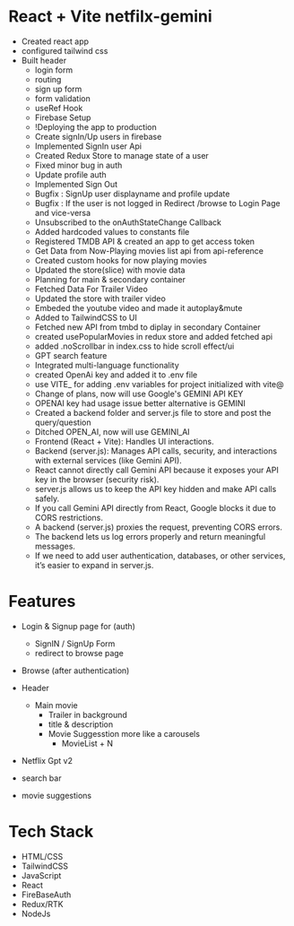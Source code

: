 # React + Vite netfilx-gemini

- Created react app
- configured tailwind css
- Built header
  - login form
  - routing
  - sign up form
  - form validation
  - useRef Hook
  - Firebase Setup
  - !Deploying the app to production
  - Create signIn/Up users in firebase
  - Implemented SignIn user Api
  - Created Redux Store to manage state of a user
  - Fixed minor bug in auth
  - Update profile auth
  - Implemented Sign Out
  - Bugfix : SignUp user displayname and profile update
  - Bugfix : If the user is not logged in  Redirect /browse to Login Page and vice-versa
  - Unsubscribed to the onAuthStateChange Callback
  - Added hardcoded values to constants file
  - Registered TMDB API & created an app to get access token 
  - Get Data from Now-Playing movies list api from api-reference
  - Created custom hooks for now playing movies
  - Updated the store(slice) with movie data
  - Planning for main & secondary container
  - Fetched Data For Trailer Video
  - Updated the store with trailer video
  - Embeded the youtube video and made it autoplay&mute
  - Added to TailwindCSS to UI
  - Fetched new API from tmbd to diplay in secondary Container
  - created usePopularMovies in redux store and added fetched api
  - added .noScrollbar in index.css to hide scroll effect/ui 
  - GPT search feature
  - Integrated multi-language functionality
  - created OpenAi key and added it to .env file
  - use VITE_ for adding .env variables for project initialized with vite@
  - Change of plans, now will use Google's GEMINI API KEY 
  - OPENAI key had usage issue better alternative is GEMINI
  - Created a backend folder and server.js file to store and post the query/question 
  - Ditched OPEN_AI, now will use GEMINI_AI
  - Frontend (React + Vite): Handles UI interactions.
  - Backend (server.js): Manages API calls, security, and interactions with external services (like Gemini API).
  - React cannot directly call Gemini API because it exposes your API key in the browser (security risk).
  - server.js allows us to keep the API key hidden and make API calls safely.
  - If you call Gemini API directly from React, Google blocks it due to CORS restrictions.
  - A backend (server.js) proxies the request, preventing CORS errors.
  - The backend lets us log errors properly and return meaningful messages.
  - If we need to add user authentication, databases, or other services, it’s easier to expand in server.js.

# Features

- Login & Signup page for (auth)
  - SignIN / SignUp Form
  - redirect to browse page
- Browse (after authentication)
- Header

  - Main movie
    - Trailer in background
    - title & description
    - Movie Suggesstion more like a carousels
      - MovieList + N

- Netflix Gpt v2
- search bar
- movie suggestions


# Tech Stack
 - HTML/CSS
 - TailwindCSS
 - JavaScript
 - React
 - FireBaseAuth
 - Redux/RTK
 - NodeJs